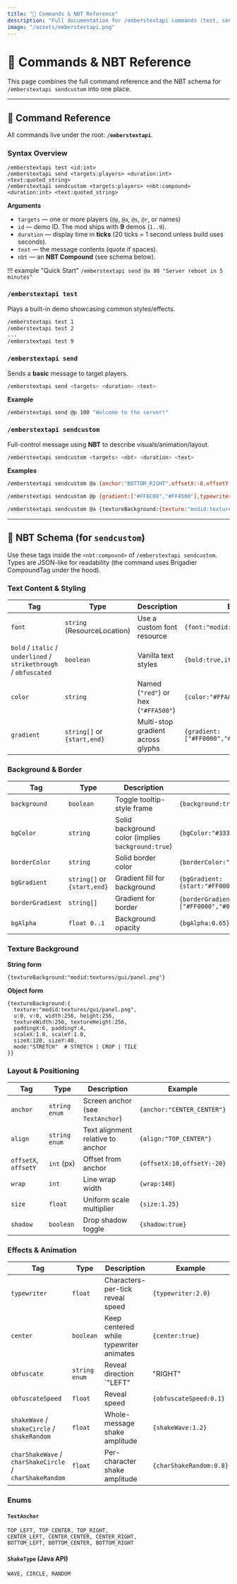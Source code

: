 ```yaml
---
title: "📝 Commands & NBT Reference"
description: "Full documentation for /emberstextapi commands (test, send, sendcustom) plus NBT schema for custom messages, styling, backgrounds, layout, and effects."
image: "/assets/emberstextapi.png"
---
```


# 📝 Commands & NBT Reference

This page combines the full command reference and the NBT schema for `/emberstextapi sendcustom` into one place.

---

## 🧭 Command Reference

All commands live under the root: **`/emberstextapi`**.

### Syntax Overview

```text
/emberstextapi test <id:int>
/emberstextapi send <targets:players> <duration:int> <text:quoted_string>
/emberstextapi sendcustom <targets:players> <nbt:compound> <duration:int> <text:quoted_string>
```

**Arguments**
- `targets` — one or more players (`@p`, `@a`, `@s`, `@r`, or names)
- `id` — demo ID. The mod ships with **9** demos (`1..9`).
- `duration` — display time in **ticks** (20 ticks = 1 second unless build uses seconds).
- `text` — the message contents (quote if spaces).
- `nbt` — an **NBT Compound** (see schema below).

!!! example "Quick Start"
    ```
    /emberstextapi send @a 80 "Server reboot in 5 minutes"
    ```

### `/emberstextapi test`

Plays a built-in demo showcasing common styles/effects.

```bash
/emberstextapi test 1
/emberstextapi test 2
...
/emberstextapi test 9
```

### `/emberstextapi send`

Sends a **basic** message to target players.

```bash
/emberstextapi send <targets> <duration> <text>
```

**Example**
```bash
/emberstextapi send @p 100 "Welcome to the server!"
```

### `/emberstextapi sendcustom`

Full-control message using **NBT** to describe visuals/animation/layout.

```bash
/emberstextapi sendcustom <targets> <nbt> <duration> <text>
```

**Examples**
```bash
/emberstextapi sendcustom @a {anchor:"BOTTOM_RIGHT",offsetX:-8,offsetY:-8,wrap:140,background:true} 120 "New quest available!"
```
```bash
/emberstextapi sendcustom @p {gradient:["#FF8C00","#FF4500"],typewriter:2.0,center:true,shakeWave:1.2} 80 "Boss Approaches..."
```
```bash
/emberstextapi sendcustom @a {textureBackground:{texture:"modid:textures/gui/panel.png",mode:"STRETCH",paddingX:6,paddingY:4}} 100 "Daily Reward Unlocked!"
```

---

## 🧱 NBT Schema (for `sendcustom`)

Use these tags inside the `<nbt:compound>` of `/emberstextapi sendcustom`.  
Types are JSON-like for readability (the command uses Brigadier CompoundTag under the hood).

### Text Content & Styling

| Tag | Type | Description | Example |
|-----|------|-------------|---------|
| `font` | `string` (ResourceLocation) | Use a custom font resource | `{font:"modid:my_font"}` |
| `bold` / `italic` / `underlined` / `strikethrough` / `obfuscated` | `boolean` | Vanilla text styles | `{bold:true,italic:true}` |
| `color` | `string` | Named (`"red"`) or hex (`"#FFA500"`) | `{color:"#FFAA00"}` |
| `gradient` | `string[]` or `{start,end}` | Multi-stop gradient across glyphs | `{gradient:["#FF0000","#00FF00","#0000FF"]}` |

### Background & Border

| Tag | Type | Description | Example |
|-----|------|-------------|---------|
| `background` | `boolean` | Toggle tooltip-style frame | `{background:true}` |
| `bgColor` | `string` | Solid background color (implies `background:true`) | `{bgColor:"#333333CC"}` |
| `borderColor` | `string` | Solid border color | `{borderColor:"#FFFFFF"}` |
| `bgGradient` | `string[]` or `{start,end}` | Gradient fill for background | `{bgGradient:{start:"#FF000080",end:"#0000FF80"}}` |
| `borderGradient` | `string[]` | Gradient for border | `{borderGradient:["#FF0000","#00FF00"]}` |
| `bgAlpha` | `float 0..1` | Background opacity | `{bgAlpha:0.65}` |

### Texture Background

**String form**
```nbt
{textureBackground:"modid:textures/gui/panel.png"}
```

**Object form**
```nbt
{textureBackground:{
  texture:"modid:textures/gui/panel.png",
  u:0, v:0, width:256, height:256,
  textureWidth:256, textureHeight:256,
  paddingX:6, paddingY:4,
  scaleX:1.0, scaleY:1.0,
  sizeX:120, sizeY:40,
  mode:"STRETCH"  # STRETCH | CROP | TILE
}}
```

### Layout & Positioning

| Tag | Type | Description | Example |
|-----|------|-------------|---------|
| `anchor` | `string enum` | Screen anchor (see `TextAnchor`) | `{anchor:"CENTER_CENTER"}` |
| `align` | `string enum` | Text alignment relative to anchor | `{align:"TOP_CENTER"}` |
| `offsetX`, `offsetY` | `int` (px) | Offset from anchor | `{offsetX:10,offsetY:-20}` |
| `wrap` | `int` | Line wrap width | `{wrap:140}` |
| `size` | `float` | Uniform scale multiplier | `{size:1.25}` |
| `shadow` | `boolean` | Drop shadow toggle | `{shadow:true}` |

### Effects & Animation

| Tag | Type | Description | Example |
|-----|------|-------------|---------|
| `typewriter` | `float` | Characters-per-tick reveal speed | `{typewriter:2.0}` |
| `center` | `boolean` | Keep centered while typewriter animates | `{center:true}` |
| `obfuscate` | `string enum` | Reveal direction `"LEFT"|"RIGHT"|"CENTER"|"RANDOM"` | `{obfuscate:"LEFT"}` |
| `obfuscateSpeed` | `float` | Reveal speed | `{obfuscateSpeed:0.1}` |
| `shakeWave` / `shakeCircle` / `shakeRandom` | `float` | Whole-message shake amplitude | `{shakeWave:1.2}` |
| `charShakeWave` / `charShakeCircle` / `charShakeRandom` | `float` | Per-character shake amplitude | `{charShakeRandom:0.8}` |

### Enums

#### `TextAnchor`
```
TOP_LEFT, TOP_CENTER, TOP_RIGHT,
CENTER_LEFT, CENTER_CENTER, CENTER_RIGHT,
BOTTOM_LEFT, BOTTOM_CENTER, BOTTOM_RIGHT
```

#### `ShakeType` (Java API)
```
WAVE, CIRCLE, RANDOM
```
